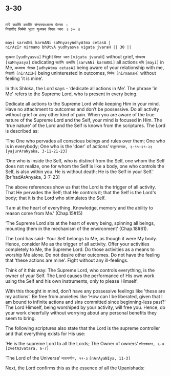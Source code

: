 ## 3-30


```shloka-sa

मयि सर्वाणि कर्माणि संन्यस्याध्यात्म चेतसा ।
निराशीर् निर्ममो भूत्वा युध्यस्व विगत ज्वरः ॥ ३० ॥

```
```shloka-sa-hk

mayi sarvANi karmANi saMnyasyAdhyAtma cetasA |
nirAzIr nirmamo bhUtvA yudhyasva vigata jvaraH || 30 ||

```
`युध्यस्व` `[yudhyasva]` Fight `विगत ज्वरः` `[vigata jvaraH]` without grief, `संन्यस्य` `[saMnyasya]` dedicating `सर्वाणि कर्माणि` `[sarvANi karmANi]` all actions `मयि` `[mayi]` in Me, `अध्यात्म चेतसा` `[adhyAtma cetasA]` being aware of your relationship with me, `निराशीः` `[nirAzIH]` being uninterested in outcomes, `निर्ममः` `[nirmamaH]` without feeling 'it is mine'.



In this Shloka, the Lord says - ‘dedicate all actions in Me’. The phrase 'in Me' refers to the Supreme Lord, who is present in every being. 

Dedicate all actions to the Supreme Lord while keeping Him in your mind. Have no attachment to outcomes and don’t be possessive. Do all activity without grief or any other kind of pain. When you are aware of the true nature of the Supreme Lord and the Self, your mind is focused in Him. The 'true nature' of the Lord and the Self is known from the scriptures. The Lord is described as:

‘The One who pervades all conscious beings and rules over them; One who is in everybody; One who is the 'doer' of actions’ 
`यजुरारण्यक, ३-११-२१-२३` `[yajurAraNyaka, 3-11-21-23]`

‘One who is inside the Self, who is distinct from the Self, one whom the Self does not realize, one for whom the Self is like a body, one who controls the Self, is also within you. He is without death; He is the Self in your Self.’ [br’hadArAnyaka, 3-7-23]

The above references show us that the Lord is the trigger of all activity. That He pervades the Self; that He controls it; that the Self is the Lord's body; that it is the Lord who stimulates the Self.

‘I am at the heart of everything. Knowledge, memory and the ability to reason come from Me.’ (Chap.15#15)

‘The Supreme Lord sits at the heart of every being, spinning all beings, mounting them in the mechanism of the environment’ (Chap.18#61).

The Lord has said- Your Self belongs to Me, as though it were My body. Hence, consider Me as the trigger of all activity. Offer your activities completely to Me, the Supreme Lord. Do those activities as a means to worship Me alone. Do not desire other outcomes. Do not have the feeling that 'these actions are mine'. Fight without any ill-feelings.




Think of it this way: The Supreme Lord, who controls everything, is the owner of your Self. The Lord causes the performance of His own work using the Self and his own instruments, only to please Himself. 

With this thought in mind, don’t have any possessive feelings like 'these are my actions'. Be free from anxieties like ‘How can I be liberated, given that I am bound to infinite actions and sins committed since beginning-less past?’ The Lord Himself, being worshiped by your activity, will free you. Hence, do your work cheerfully without worrying about any personal benefits they seem to bring.

The following scriptures also state that the Lord is the supreme controller and that everything exists for His use:

‘He is the supreme Lord to all the Lords; The Owner of owners’ 
`श्वेताश्वतर, ६-७` `[zvetAzvatara, 6-7]`

‘The Lord of the Universe’ 
`नारायणीय, ११-३` `[nArAyaNIya, 11-3]`

Next, the Lord confirms this as the essence of all the Upanishads:


